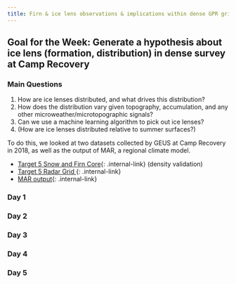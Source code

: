 ```yaml
---
title: Firn & ice lens observations & implications within dense GPR grid
---
```


## Goal for the Week: Generate a hypothesis about ice lens (formation, distribution) in dense survey at Camp Recovery

### Main Questions

1. How are ice lenses distributed, and what drives this distribution?
2. How does the distribution vary given topography, accumulation, and any other microweather/microtopographic signals?
3. Can we use a machine learning algorithm to pick out ice lenses?
4. (How are ice lenses distributed relative to summer surfaces?)

To do this, we looked at two datasets collected by GEUS at Camp Recovery in 2018, as well as the output of MAR, a regional climate model. 

- [Target 5 Snow and Firn Core](/FirnGPRProjWNanna/Target5CoreDensity){: .internal-link} (density validation)
- [Target 5 Radar Grid ](/FirnGPRProjWNanna/radardata){: .internal-link}
- [MAR output](/FirnGPRProjWNanna/MAROutput){: .internal-link}

### Day 1
### Day 2
### Day 3
### Day 4
### Day 5
